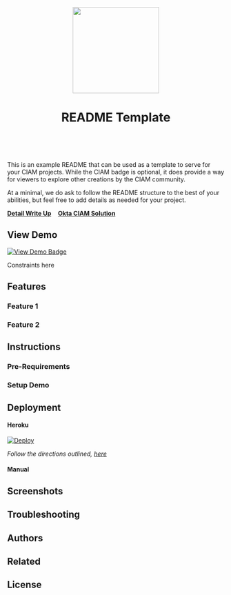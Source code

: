 <div align="center">
    <a href="https://github.com/OktaCIAM" target="_blank"><img src="https://user-images.githubusercontent.com/6020066/108859619-693ef580-75bb-11eb-875e-5efe2dfa4bf5.png" width="200" height="200"></a>
    <h1>README Template</h1>
    <p>
		  <b></b>
	  </p>
	  <br>
	  <br>
	  <br>
</div>

This is an example README that can be used as a template to serve for your CIAM projects. While the CIAM badge is optional, it does provide a way for viewers to explore other creations by the CIAM community. 

At a minimal, we do ask to follow the README structure to the best of your abilities, but feel free to add details as needed for your project.

**[Detail Write Up](https://okta.com)** &nbsp;&nbsp; **[Okta CIAM Solution](https://www.okta.com/solutions/secure-ciam/)**

## View Demo
[![View Demo Badge](https://img.shields.io/badge/DEMO-VIEW%20HERE-brightgreen?style=for-the-badge&logo=okta)](https://github.com/OktaCIAM/)

Constraints here

## Features
### Feature 1

### Feature 2

## Instructions
### Pre-Requirements

### Setup Demo

## Deployment
#### Heroku
[![Deploy](https://www.herokucdn.com/deploy/button.svg)](https://heroku.com/deploy)

*Follow the directions outlined, [here](https://devcenter.heroku.com/articles/heroku-button)*

#### Manual

## Screenshots

## Troubleshooting

## Authors

## Related

## License
